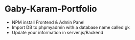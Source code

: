 # Gaby-Karam-Portfolio
- NPM install Frontend & Admin Panel
- Import DB to phpmyadmin with a database name called gk
- Update your information in server.js/Backend
